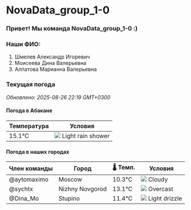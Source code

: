# NovaData_group_1-0
### Привет! Мы команда NovaData_group_1-0 :)

### Наши ФИО:
1. Шмелев Александр Игоревич
2. Моисеева Дина Валерьевна
3. Алпатова Марианна Валерьевна

### Текущая погода
<!-- WEATHER:START -->
_Обновлено: 2025-08-26 22:19 GMT+0300_

#### Погода в Абакане

| Температура | Условия |
|-------------|----------|
| 15.1°C     | ![](https://cdn.weatherapi.com/weather/64x64/night/353.png) Light rain shower |

#### Погода в наших городах

| Член команды  | Город               | 🌡️ Темп.  | Условия          |
|---------------|---------------------|-----------|--------------------|
| @aytomaximo    | Moscow              |   10.3°C | ![](https://cdn.weatherapi.com/weather/64x64/night/119.png) Cloudy       |
| @sychtx        | Nizhny Novgorod     |   13.1°C | ![](https://cdn.weatherapi.com/weather/64x64/night/122.png) Overcast     |
| @Dina_Mo       | Stupino             |   11.4°C | ![](https://cdn.weatherapi.com/weather/64x64/night/266.png) Light drizzle |

<!-- WEATHER:END -->
